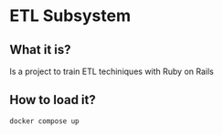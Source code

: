 # ETL Subsystem

## What it is?

Is a project to train ETL techiniques with Ruby on Rails

## How to load it?

`docker compose up`
